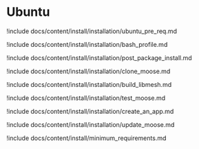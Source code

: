 # Ubuntu

!include docs/content/install/installation/ubuntu_pre_req.md

!include docs/content/install/installation/bash_profile.md

!include docs/content/install/installation/post_package_install.md

!include docs/content/install/installation/clone_moose.md

!include docs/content/install/installation/build_libmesh.md

!include docs/content/install/installation/test_moose.md

!include docs/content/install/installation/create_an_app.md

!include docs/content/install/installation/update_moose.md

!include docs/content/install/minimum_requirements.md
